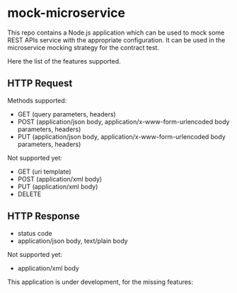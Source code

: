# mock-microservice

This repo contains a Node.js application which can be used to mock some REST APIs service with the appropriate configuration.
It can be used in the microservice mocking strategy for the contract test.

Here the list of the features supported.

## HTTP Request

Methods supported: 

* GET (query parameters, headers)
* POST (application/json body, application/x-www-form-urlencoded body parameters, headers)
* PUT (application/json body, application/x-www-form-urlencoded body parameters, headers)

Not supported yet: 
* GET (uri template)
* POST (application/xml body)
* PUT (application/xml body)
* DELETE 

## HTTP Response

* status code
* application/json body, text/plain body

Not supported yet: 

* application/xml body

This application is under development, for the missing features: 







